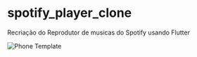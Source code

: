 # spotify_player_clone

Recriação do Reprodutor de musicas do Spotify usando Flutter

![Phone Template](https://user-images.githubusercontent.com/46230696/161644803-77090eed-b1c6-468d-b02f-748d0a3e87c0.png)
